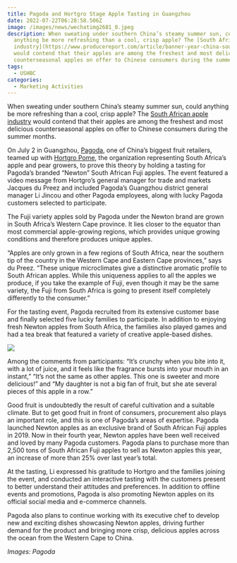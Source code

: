 ```yaml
---
title: Pagoda and Hortgro Stage Apple Tasting in Guangzhou
date: 2022-07-22T06:28:58.506Z
image: /images/news/wechatimg2681_0.jpeg
description: When sweating under southern China’s steamy summer sun, could
  anything be more refreshing than a cool, crisp apple? The [South African apple
  industry](https://www.producereport.com/article/banner-year-china-south-african-apples-yoy-exports-nearly-double)
  would contend that their apples are among the freshest and most delicious
  counterseasonal apples on offer to Chinese consumers during the summer months.
tags:
  - USHBC
categories:
  - Marketing Activities
---
```

When sweating under southern China’s steamy summer sun, could anything be more refreshing than a cool, crisp apple? The [South African apple industry](https://www.producereport.com/article/banner-year-china-south-african-apples-yoy-exports-nearly-double) would contend that their apples are among the freshest and most delicious counterseasonal apples on offer to Chinese consumers during the summer months.

On July 2 in Guangzhou, [Pagoda](https://www.pagoda.com.cn), one of China’s biggest fruit retailers, teamed up with [Hortgro Pome](https://www.hortgro.co.za), the organization representing South Africa’s apple and pear growers, to prove this theory by holding a tasting for Pagoda’s branded “Newton” South African Fuji apples. The event featured a video message from Hortgro’s general manager for trade and markets Jacques du Preez and included Pagoda’s Guangzhou district general manager Li Jincou and other Pagoda employees, along with lucky Pagoda customers selected to participate.

The Fuji variety apples sold by Pagoda under the Newton brand are grown in South Africa’s Western Cape province. It lies closer to the equator than most commercial apple-growing regions, which provides unique growing conditions and therefore produces unique apples.

“Apples are only grown in a few regions of South Africa, near the southern tip of the country in the Western Cape and Eastern Cape provinces,” says du Preez. “These unique microclimates give a distinctive aromatic profile to South African apples. While this uniqueness applies to all the apples we produce, if you take the example of Fuji, even though it may be the same variety, the Fuji from South Africa is going to present itself completely differently to the consumer.”

For the tasting event, Pagoda recruited from its extensive customer base and finally selected five lucky families to participate. In addition to enjoying fresh Newton apples from South Africa, the families also played games and had a tea break that featured a variety of creative apple-based dishes.

![](https://www.producereport.com/sites/default/files/images/wechatimg2682.jpeg)

Among the comments from participants: “It’s crunchy when you bite into it, with a lot of juice, and it feels like the fragrance bursts into your mouth in an instant,” “It’s not the same as other apples. This one is sweeter and more delicious!” and “My daughter is not a big fan of fruit, but she ate several pieces of this apple in a row.”

Good fruit is undoubtedly the result of careful cultivation and a suitable climate. But to get good fruit in front of consumers, procurement also plays an important role, and this is one of Pagoda’s areas of expertise. Pagoda launched Newton apples as an exclusive brand of South African Fuji apples in 2019. Now in their fourth year, Newton apples have been well received and loved by many Pagoda customers. Pagoda plans to purchase more than 2,500 tons of South African Fuji apples to sell as Newton apples this year, an increase of more than 25% over last year’s total.

At the tasting, Li expressed his gratitude to Hortgro and the families joining the event, and conducted an interactive tasting with the customers present to better understand their attitudes and preferences. In addition to offline events and promotions, Pagoda is also promoting Newton apples on its official social media and e-commerce channels.

Pagoda also plans to continue working with its executive chef to develop new and exciting dishes showcasing Newton apples, driving further demand for the product and bringing more crisp, delicious apples across the ocean from the Western Cape to China.

*Images: Pagoda*